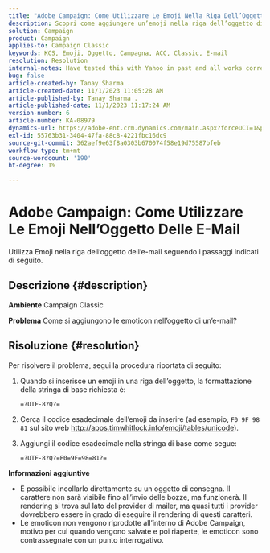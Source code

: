 ```yaml
---
title: "Adobe Campaign: Come Utilizzare Le Emoji Nella Riga Dell’Oggetto Per Le E-Mail"
description: Scopri come aggiungere un’emoji nella riga dell’oggetto di un’e-mail.
solution: Campaign
product: Campaign
applies-to: Campaign Classic
keywords: KCS, Emoji, Oggetto, Campagna, ACC, Classic, E-mail
resolution: Resolution
internal-notes: Have tested this with Yahoo in past and all works correctly, but Microsoft Outlook only displays the encoding
bug: false
article-created-by: Tanay Sharma .
article-created-date: 11/1/2023 11:05:28 AM
article-published-by: Tanay Sharma .
article-published-date: 11/1/2023 11:17:24 AM
version-number: 6
article-number: KA-08979
dynamics-url: https://adobe-ent.crm.dynamics.com/main.aspx?forceUCI=1&pagetype=entityrecord&etn=knowledgearticle&id=dd8ab88c-a678-ee11-8179-6045bd006149
exl-id: 55763b31-3404-47fa-88c8-4221fbc16dc9
source-git-commit: 362aef9e63f8a0303b670074f58e19d75587bfeb
workflow-type: tm+mt
source-wordcount: '190'
ht-degree: 1%

---
```


# Adobe Campaign: Come Utilizzare Le Emoji Nell’Oggetto Delle E-Mail


Utilizza Emoji nella riga dell’oggetto dell’e-mail seguendo i passaggi indicati di seguito.

## Descrizione {#description}


<b>Ambiente</b>
Campaign Classic

<b>Problema</b>
Come si aggiungono le emoticon nell’oggetto di un’e-mail?




## Risoluzione {#resolution}


Per risolvere il problema, segui la procedura riportata di seguito:

1. Quando si inserisce un emoji in una riga dell’oggetto, la formattazione della stringa di base richiesta è:

   `=?UTF-8?Q?=`
2. Cerca il codice esadecimale dell’emoji da inserire (ad esempio, `F0 9F 98 81` sul sito web http://apps.timwhitlock.info/emoji/tables/unicode).
3. Aggiungi il codice esadecimale nella stringa di base come segue:

   `=?UTF-8?Q?=F0=9F=98=81?=`


<b>Informazioni aggiuntive</b>

- È possibile incollarlo direttamente su un oggetto di consegna. Il carattere non sarà visibile fino all’invio delle bozze, ma funzionerà. Il rendering si trova sul lato del provider di mailer, ma quasi tutti i provider dovrebbero essere in grado di eseguire il rendering di questi caratteri.
- Le emoticon non vengono riprodotte all’interno di Adobe Campaign, motivo per cui quando vengono salvate e poi riaperte, le emoticon sono contrassegnate con un punto interrogativo.

